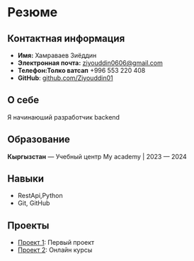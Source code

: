# Резюме

## Контактная информация
- **Имя:** Хамраваев Зиёддин
- **Электронная почта:** ziyouddin0606@gmail.com
- **Телефон:Толко ватсап** +996 553 220 408
- **GitHub**: [github.com/Ziyouddin01](https://github.com/Ziyouddin01)

## О себе
Я начинаюший разработчик backend

## Образование
**Кыргызстан** — Учебный центр My academy | 2023 — 2024

## Навыки
- RestApi,Python
- Git, GitHub

## Проекты
- [Проект 1](https://github.com/Ziyouddin01/Nike-Blog): Первый проект
- [Проект 2](https://github.com/Ziyouddin01/Online_courses): Онлайн курсы
